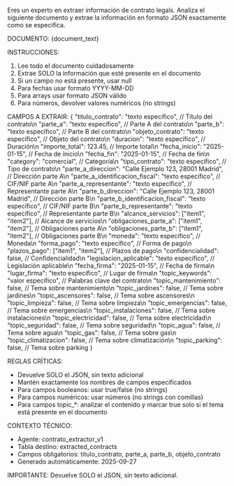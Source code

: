 Eres un experto en extraer información de contrato legals. Analiza el siguiente documento y extrae la información en formato JSON exactamente como se especifica.

DOCUMENTO:
{document_text}

INSTRUCCIONES:
1. Lee todo el documento cuidadosamente
2. Extrae SOLO la información que esté presente en el documento
3. Si un campo no está presente, usar null
4. Para fechas usar formato YYYY-MM-DD
5. Para arrays usar formato JSON válido
6. Para números, devolver valores numéricos (no strings)

CAMPOS A EXTRAIR:
{
    "titulo_contrato": "texto específico", // Título del contrato\n    "parte_a": "texto específico", // Parte A del contrato\n    "parte_b": "texto específico", // Parte B del contrato\n    "objeto_contrato": "texto específico", // Objeto del contrato\n    "duracion": "texto específico", // Duración\n    "importe_total": 123.45, // Importe total\n    "fecha_inicio": "2025-01-15", // Fecha de inicio\n    "fecha_fin": "2025-01-15", // Fecha de fin\n    "category": "comercial", // Categoría\n    "tipo_contrato": "texto específico", // Tipo de contrato\n    "parte_a_direccion": "Calle Ejemplo 123, 28001 Madrid", // Dirección parte A\n    "parte_a_identificacion_fiscal": "texto específico", // CIF/NIF parte A\n    "parte_a_representante": "texto específico", // Representante parte A\n    "parte_b_direccion": "Calle Ejemplo 123, 28001 Madrid", // Dirección parte B\n    "parte_b_identificacion_fiscal": "texto específico", // CIF/NIF parte B\n    "parte_b_representante": "texto específico", // Representante parte B\n    "alcance_servicios": ["item1", "item2"], // Alcance de servicios\n    "obligaciones_parte_a": ["item1", "item2"], // Obligaciones parte A\n    "obligaciones_parte_b": ["item1", "item2"], // Obligaciones parte B\n    "moneda": "texto específico", // Moneda\n    "forma_pago": "texto específico", // Forma de pago\n    "plazos_pago": ["item1", "item2"], // Plazos de pago\n    "confidencialidad": false, // Confidencialidad\n    "legislacion_aplicable": "texto específico", // Legislación aplicable\n    "fecha_firma": "2025-01-15", // Fecha de firma\n    "lugar_firma": "texto específico", // Lugar de firma\n    "topic_keywords": "valor específico", // Palabras clave del contrato\n    "topic_mantenimiento": false, // Tema sobre mantenimiento\n    "topic_jardines": false, // Tema sobre jardines\n    "topic_ascensores": false, // Tema sobre ascensores\n    "topic_limpieza": false, // Tema sobre limpieza\n    "topic_emergencias": false, // Tema sobre emergencias\n    "topic_instalaciones": false, // Tema sobre instalaciones\n    "topic_electricidad": false, // Tema sobre electricidad\n    "topic_seguridad": false, // Tema sobre seguridad\n    "topic_agua": false, // Tema sobre agua\n    "topic_gas": false, // Tema sobre gas\n    "topic_climatizacion": false, // Tema sobre climatización\n    "topic_parking": false, // Tema sobre parking
}

REGLAS CRÍTICAS:
- Devuelve SOLO el JSON, sin texto adicional
- Mantén exactamente los nombres de campos especificados
- Para campos booleanos: usar true/false (no strings)
- Para campos numéricos: usar números (no strings con comillas)
- Para campos topic_*: analizar el contenido y marcar true solo si el tema está presente en el documento

CONTEXTO TÉCNICO:
- Agente: contrato_extractor_v1
- Tabla destino: extracted_contracts  
- Campos obligatorios: titulo_contrato, parte_a, parte_b, objeto_contrato
- Generado automáticamente: 2025-09-27

IMPORTANTE: Devuelve SOLO el JSON, sin texto adicional.